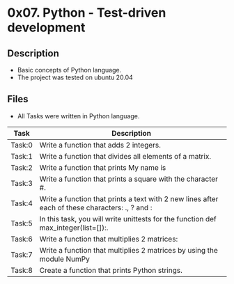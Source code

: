 # 0x07. Python - Test-driven development

## Description
- Basic concepts of Python language.
- The project was tested on ubuntu 20.04

## Files
- All Tasks were written in Python language.

| Task | Description |
| ---- | ----------- |
| Task:0 | Write a function that adds 2 integers. |
| Task:1 | Write a function that divides all elements of a matrix. |
| Task:2 | Write a function that prints My name is <first name> <last name> |
| Task:3 | Write a function that prints a square with the character #. |
| Task:4 | Write a function that prints a text with 2 new lines after each of these characters: ., ? and : |
| Task:5 | In this task, you will write unittests for the function def max_integer(list=[]):. |
| Task:6 | Write a function that multiplies 2 matrices: |
| Task:7 | Write a function that multiplies 2 matrices by using the module NumPy |
| Task:8 | Create a function that prints Python strings. |
